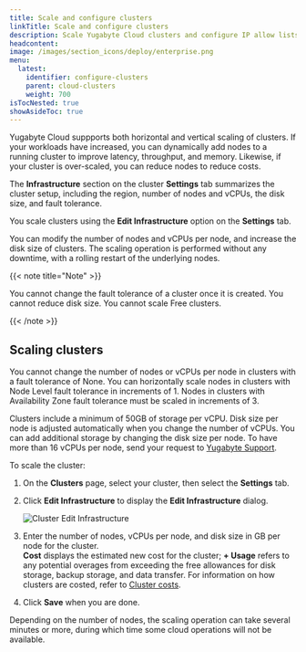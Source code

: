 ```yaml
---
title: Scale and configure clusters
linkTitle: Scale and configure clusters
description: Scale Yugabyte Cloud clusters and configure IP allow lists for the cluster.
headcontent:
image: /images/section_icons/deploy/enterprise.png
menu:
  latest:
    identifier: configure-clusters
    parent: cloud-clusters
    weight: 700
isTocNested: true
showAsideToc: true
---
```


Yugabyte Cloud suppports both horizontal and vertical scaling of clusters. If your workloads have increased, you can dynamically add nodes to a running cluster to improve latency, throughput, and memory. Likewise, if your cluster is over-scaled, you can reduce nodes to reduce costs.

The **Infrastructure** section on the cluster **Settings** tab summarizes the cluster setup, including the region, number of nodes and vCPUs, the disk size, and fault tolerance. 

You scale clusters using the **Edit Infrastructure** option on the **Settings** tab.

You can modify the number of nodes and vCPUs per node, and increase the disk size of clusters. The scaling operation is performed without any downtime, with a rolling restart of the underlying nodes.

{{< note title="Note" >}}

You cannot change the fault tolerance of a cluster once it is created. You cannot reduce disk size. You cannot scale Free clusters.

{{< /note >}}

## Scaling clusters

You cannot change the number of nodes or vCPUs per node in clusters with a fault tolerance of None. You can horizontally scale nodes in clusters with Node Level fault tolerance in increments of 1. Nodes in clusters with Availability Zone fault tolerance must be scaled in increments of 3.

Clusters include a minimum of 50GB of storage per vCPU. Disk size per node is adjusted automatically when you change the number of vCPUs. You can add additional storage by changing the disk size per node. To have more than 16 vCPUs per node, send your request to [Yugabyte Support](https://support.yugabyte.com/hc/en-us/requests/new?ticket_form_id=360003113431).

To scale the cluster:

1. On the **Clusters** page, select your cluster, then select the **Settings** tab.
1. Click **Edit Infrastructure** to display the **Edit Infrastructure** dialog.

    ![Cluster Edit Infrastructure](/images/yb-cloud/cloud-clusters-settings-edit.png)

1. Enter the number of nodes, vCPUs per node, and disk size in GB per node for the cluster.
    \
    **Cost** displays the estimated new cost for the cluster; **+ Usage** refers to any potential overages from exceeding the free allowances for disk storage, backup storage, and data transfer. For information on how clusters are costed, refer to [Cluster costs](../../cloud-admin/cloud-billing-costs/).

1. Click **Save** when you are done.

Depending on the number of nodes, the scaling operation can take several minutes or more, during which time some cloud operations will not be available.
